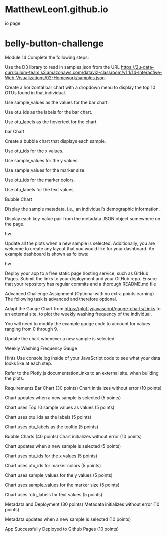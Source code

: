 # MatthewLeon1.github.io
io page
# belly-button-challenge
Module 14
Complete the following steps:

Use the D3 library to read in samples.json from the URL https://2u-data-curriculum-team.s3.amazonaws.com/dataviz-classroom/v1.1/14-Interactive-Web-Visualizations/02-Homework/samples.json.

Create a horizontal bar chart with a dropdown menu to display the top 10 OTUs found in that individual.

Use sample_values as the values for the bar chart.

Use otu_ids as the labels for the bar chart.

Use otu_labels as the hovertext for the chart.

bar Chart

Create a bubble chart that displays each sample.

Use otu_ids for the x values.

Use sample_values for the y values.

Use sample_values for the marker size.

Use otu_ids for the marker colors.

Use otu_labels for the text values.

Bubble Chart

Display the sample metadata, i.e., an individual's demographic information.

Display each key-value pair from the metadata JSON object somewhere on the page.

hw

Update all the plots when a new sample is selected. Additionally, you are welcome to create any layout that you would like for your dashboard. An example dashboard is shown as follows:

hw

Deploy your app to a free static page hosting service, such as GitHub Pages. Submit the links to your deployment and your GitHub repo. Ensure that your repository has regular commits and a thorough README.md file

Advanced Challenge Assignment (Optional with no extra points earning)
The following task is advanced and therefore optional.

Adapt the Gauge Chart from https://plot.ly/javascript/gauge-charts/Links to an external site. to plot the weekly washing frequency of the individual.

You will need to modify the example gauge code to account for values ranging from 0 through 9.

Update the chart whenever a new sample is selected.

Weekly Washing Frequency Gauge

Hints
Use console.log inside of your JavaScript code to see what your data looks like at each step.

Refer to the Plotly.js documentationLinks to an external site. when building the plots.

Requirements
Bar Chart (30 points)
Chart initializes without error (10 points)

Chart updates when a new sample is selected (5 points)

Chart uses Top 10 sample values as values (5 points)

Chart uses otu_ids as the labels (5 points)

Chart uses otu_labels as the tooltip (5 points)

Bubble Charts (40 points)
Chart initializes without error (10 points)

Chart updates when a new sample is selected (5 points)

Chart uses otu_ids for the x values (5 points)

Chart uses otu_ids for marker colors (5 points)

Chart uses sample_values for the y values (5 points)

Chart uses sample_values for the marker size (5 points)

Chart uses `otu_labels for text values (5 points)

Metadata and Deployment (30 points)
Metadata initializes without error (10 points)

Metadata updates when a new sample is selected (10 points)

App Successfully Deployed to Github Pages (10 points)
